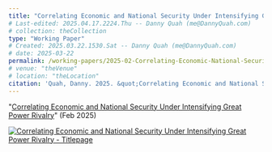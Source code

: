 ```yaml
---
title: "Correlating Economic and National Security Under Intensifying Great Power Rivalry"
# Last-edited: 2025.04.17.2224.Thu -- Danny Quah (me@DannyQuah.com)
# collection: theCollection
type: "Working Paper"
# Created: 2025.03.22.1530.Sat -- Danny Quah (me@DannyQuah.com)
# date: 2025-03-22
permalink: /working-papers/2025-02-Correlating-Economic-National-Security/
# venue: "theVenue"
# location: "theLocation"
citation: 'Quah, Danny. 2025. &quot;Correlating Economic and National Security Under Intensifying Great Power Rivalry.&quot; LKYSPP Working Paper (Feb)'
---
```

"<a href="https://DannyQuah.github.io/Storage/2025.01-Danny.Quah-Correlating-Economic-National-Security.pdf">Correlating Economic and National Security Under Intensifying Great Power Rivalry</a>" (Feb 2025)

[<img src="https://DannyQuah.github.io/Storage/2025.01-Danny.Quah-Correlating-Economic-National-Security-titlepage.png" alt = "Correlating Economic and National Security Under Intensifying Great Power Rivalry - Titlepage" />](https://DannyQuah.github.io/Storage/2025.01-Danny.Quah-Correlating-Economic-National-Security.pdf)

<!---
   Invisible section // 2025-02-Correlating-Economic-National-Security.md
-->

